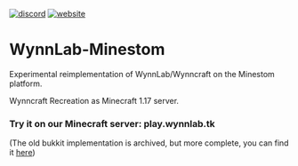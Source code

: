 [![discord](https://img.shields.io/discord/826897491185893428)](https://discord.gg/7ktHKn2nZG)
[![website](https://img.shields.io/website?up_message=wynnlab.tk&url=https%3A%2F%2Fwww.wynnlab.tk)](https://www.wynnlab.tk)
<!--![Codacy](https://img.shields.io/codacy/grade/7679f5049036406c9c213b22a8de2bcd)
//[![Crowdin](https://badges.crowdin.net/wynnlab/localized.svg)](https://crowdin.com/project/wynnlab)-->

# WynnLab-Minestom
Experimental reimplementation of WynnLab/Wynncraft on the Minestom platform.

Wynncraft Recreation as Minecraft 1.17 server.

### Try it on our Minecraft server: play.<b>wynnlab</b>.tk


(The old bukkit implementation is archived, but more complete, you can find it [here](https://github.com/wynnlab/wynnlab-core))
